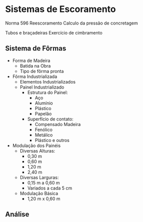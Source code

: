# Sistemas de Escoramento

Norma 596
Reescoramento
Calculo da pressão de concretagem

Tubos e braçadeiras
Exercício de cimbramento

## Sistema de Fôrmas
- Forma de Madeira
    - Batida na Obra
    - Tipo de fôrma pronta
- Fôrma Industrializada
    - Elementos Industrializados
    - Painel Industrializado
        - Estrutura do Painel:
            - Aço
            - Alumínio
            - Plástico
            - Papelão
        - Superfício de contato:
            - Compensado Madeira
            - Fenólico
            - Metálico
            - Plástico e outros
- Modulação dos Painéis
    - Diversas Alturas:
        - 0,30 m
        - 0,60 m
        - 1,20 m
        - 2,40 m
    - Diversas Larguras:
        - 0,15 m a 0,60 m
        - Variados a cada 5 cm
    - Modulação Básica
        - 1,20 m x 0,60 m
    
## Análise
